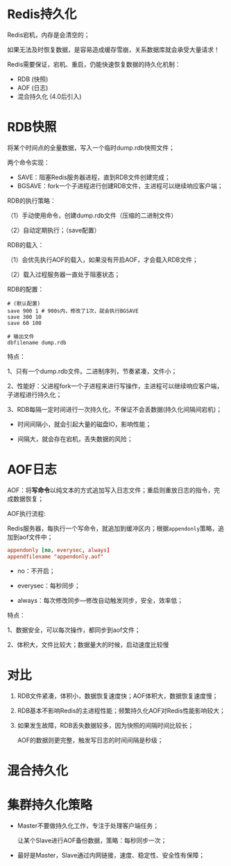 # Redis持久化

Redis宕机，内存是会清空的；

如果无法及时恢复数据，是容易造成缓存雪崩，关系数据库就会承受大量请求！

Redis需要保证，宕机、重启，仍能快速恢复数据的持久化机制：

- RDB (快照)
- AOF (日志)
- 混合持久化 (4.0后引入)

# RDB快照

将某个时间点的全量数据，写入一个临时dump.rdb快照文件；

两个命令实现：

- SAVE：阻塞Redis服务器进程，直到RDB文件创建完成；
- BGSAVE：fork一个子进程进行创建RDB文件，主进程可以继续响应客户端；

RDB的执行策略：

（1）手动使用命令，创建dump.rdb文件（压缩的二进制文件）

（2）自动定期执行；（save配置）

RDB的载入：

（1）会优先执行AOF的载入，如果没有开启AOF，才会载入RDB文件；

（2）载入过程服务器一直处于阻塞状态；

RDB的配置：

```shell
# (默认配置)
save 900 1 # 900s内，修改了1次，就会执行BGSAVE
save 300 10
save 60 100

# 输出文件
dbfilename dump.rdb
```

特点：

1、只有一个dump.rdb文件。二进制序列，节奏紧凑，文件小；

2、性能好：父进程fork一个子进程来进行写操作，主进程可以继续响应客户端，子进程进行持久化；

3、RDB每隔一定时间进行一次持久化，不保证不会丢数据(持久化间隔间宕机)；

- 时间间隔小，就会引起大量的磁盘IO，影响性能；

- 间隔大，就会存在宕机，丢失数据的风险；

# AOF日志

AOF：将**写命令**以纯文本的方式追加写入日志文件；重启则重放日志的指令，完成数据恢复；

AOF执行流程:

Redis服务器，每执行一个写命令，就追加到缓冲区内；根据`appendonly`策略，追加到aof文件中；

```conf
appendonly [no, everysec, always]
appendfilename "appendonly.aof"
```

- no：不开启；

- everysec：每秒同步；

- always：每次修改同步—修改自动触发同步，安全，效率低；

特点：

1、数据安全，可以每次操作，都同步到aof文件；

2、体积大，文件比较大；数据量大的时候，启动速度比较慢

# 对比

1. RDB文件紧凑，体积小，数据恢复速度快；AOF体积大，数据恢复速度慢；

2. RDB基本不影响Redis的主进程性能；频繁持久化AOF对Redis性能影响较大；

3. 如果发生故障，RDB丢失数据较多，因为快照的间隔时间比较长；
   
   AOF的数据则更完整，触发写日志的时间间隔是秒级；

# 混合持久化

# 集群持久化策略

- Master不要做持久化工作，专注于处理客户端任务；
  
  让某个Slave进行AOF备份数据，策略：每秒同步一次；

- 最好是Master，Slave通过内网链接，速度、稳定性、安全性有保障；
